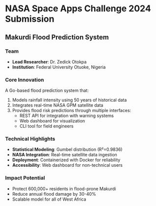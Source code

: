 # NASA Space Apps Challenge 2024 Submission
## Makurdi Flood Prediction System

### Team
- **Lead Researcher**: Dr. Zedick Otokpa
- **Institution**: Federal University Otuoke, Nigeria

### Core Innovation
A Go-based flood prediction system that:
1. Models rainfall intensity using 50 years of historical data
2. Integrates real-time NASA GPM satellite data
3. Provides flood risk predictions through multiple interfaces:
   - REST API for integration with warning systems
   - Web dashboard for visualization
   - CLI tool for field engineers

### Technical Highlights
- **Statistical Modeling**: Gumbel distribution (R²=0.9836)
- **NASA Integration**: Real-time satellite data ingestion
- **Deployment**: Containerized with Docker for reliability
- **Accessibility**: Web dashboard for non-technical users

### Impact Potential
- Protect 600,000+ residents in flood-prone Makurdi
- Reduce annual flood damage by 30-40%
- Scalable model for all of West Africa
